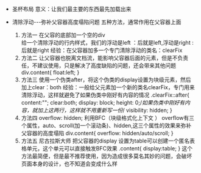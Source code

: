 - 圣杯布局
 意义：让我们最主要的东西最先加载出来

- 清除浮动---弥补父容器高度塌陷问题
  五种方法，通常作用在父容器上面
  1. 方法一
    在父容的底部加一个空的div <div style="clear:left"></div> 给一个清除浮动的行内样式，我们的浮动是left ：后就是left,浮动是right :后就是right
    经验：在父容器加多一个专门清除浮动的类名：clearFix
  2. 方法二
    让父容器也脱离文档流，能影响父容器后面的元素，但是不负责任，不建议使用，只是解决了高度缺陷的问题，还会带来其他问题
    div.content{
      float:left;
    }
  3. 方法三
    使用一个伪类after，将这个伪类的display设置为块级元素，然后加上clear：both
    经验：一般给父元素加一个新的类名clearFix，专门用来清除浮动，这样就避免了如果伪类中刚好有内容的情况
      .clearFix::after{
      content:"";
      clear:both;
      display: block;
      height: 0;/*如果伪类中刚好有内容，就加上这两行，这样就不用重新写一份*/
      visibility: hidden;
    }
  4. 方法四
    overflow: hidden;   利用BFC（块级格式化上下文 ） overflow有三个属性，auto、scroll(加一个滚动条)、hidden,这三个属性的效果来弥补父容器的高度塌陷
    div.content{
      overflow: hidden/auto/scroll;
    }
  5. 方法五
    尼古拉斯大师   把父容器的display 设置为table可以创建一个匿名表格单元，这个单元可以直接触发BFC效果
    .content{
      display:table;
    }
    这个方法最简便，但是最不推荐使用，因为造成很多莫名其妙的问题，会破坏页面本身的设计，也不知道会变成什么样
